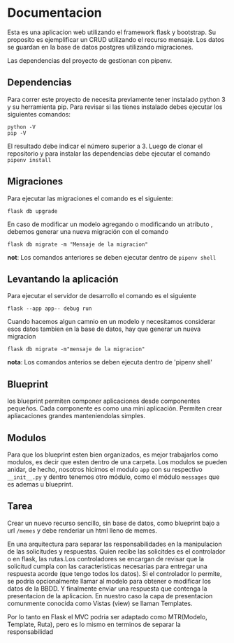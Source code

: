 # Documentacion
Esta es una aplicacion web utilizando el framework flask y bootstrap. Su proposito es ejemplificar un CRUD utilizando el recurso mensaje.
Los datos se guardan en la base de datos postgres utilizando migraciones.

Las dependencias del proyecto de gestionan con pipenv.

## Dependencias
Para correr este proyecto de necesita previamente tener instalado python 3 y su herramienta pip.
Para revisar si las tienes instalado debes ejecutar los siguientes comandos:
```
python -V
pip -V
```

El resultado debe indicar el número superior a 3.
Luego de clonar el repositorio y para instalar las dependencias debe ejecutar el comando 
`pipenv install`

## Migraciones
Para ejecutar las migraciones el comando es el siguiente:
```
flask db upgrade
```

En caso de modificar un modelo agregando o modificando un atributo , debemos generar una nueva migración con el comando 

```
flask db migrate -m "Mensaje de la migracion"
```

**not**:
Los comandos anteriores se deben ejecutar dentro de `pipenv shell`

## Levantando la aplicación
Para ejecutar el servidor de desarrollo el comando es el siguiente
```
flask --app app-- debug run
```

Cuando hacemos algun camnio en un modelo y necesitamos considerar esos datos tambien en la base de datos, hay que generar un nueva migracion

```
flask db migrate -m"mensaje de la migracion"
```


**nota**: Los comandos anterios se deben ejecuta dentro de 'pipenv shell'

## Blueprint

los blueprint permiten componer aplicaciones desde componentes pequeños. Cada componente es como una mini aplicación.  Permiten crear apliacaciones grandes manteniendolas simples.

## Modulos 

Para que los blueprint esten bien organizados, es mejor trabajarlos como modulos, es decir que esten dentro de una carpeta. Los modulos se pueden anidar, de hecho, nosotros hicimos el modulo `app` con su respectivo `__init__.py` y dentro tenemos otro módulo, como el módulo `messages` que es ademas u blueprint.

## Tarea 
Crear un nuevo recurso sencillo, sin base de datos, como blueprint bajo a url `/memes` y debe renderiar un html lleno de memes.

En una arquitectura para separar las responsabilidades en la manipulacion de las solicitudes y respuestas. Quien recibe las solicitdes es el controlador o en flask, las rutas.Los controladores se encargan de revisar que la solicitud cumpla con las caracteristicas necesarias para entregar una respuesta acorde (que tengo todos los datos). Si el controlador lo permite, se podria opcionalmente llamar al modelo para obtener o modificar los datos de la BBDD. Y finalmente enviar una respuesta que contenga la presentacion de la aplicacion. En nuestro caso la capa de presentacion comunmente conocida como Vistas (view) se llaman Templates.

Por lo tanto en Flask el MVC podria ser adaptado como MTR(Modelo, Template, Ruta), pero es lo mismo en terminos de separar la responsabilidad 